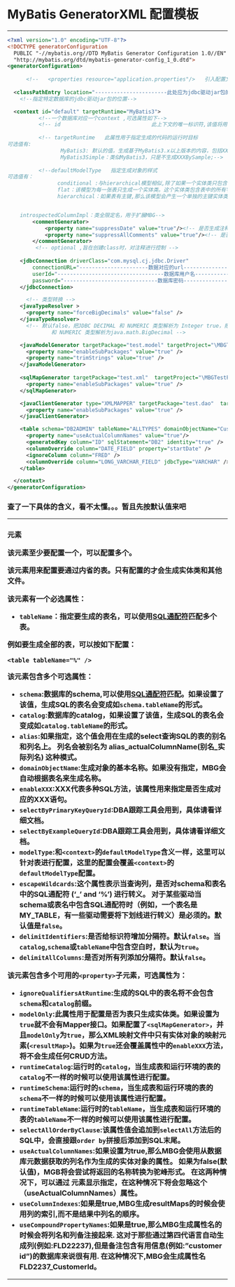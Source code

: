 #  MyBatis GeneratorXML 配置模板

------------------------------------------------------------------------------

```xml
<?xml version="1.0" encoding="UTF-8"?>
<!DOCTYPE generatorConfiguration
  PUBLIC "-//mybatis.org//DTD MyBatis Generator Configuration 1.0//EN"
  "http://mybatis.org/dtd/mybatis-generator-config_1_0.dtd">
<generatorConfiguration>
    
      <!--   <properties resource="application.properties"/>   引入配置文件 -->  
    
  <classPathEntry location="-----------------------此处应为jdbc驱动jar包的位置-------------------------" />
    <!--指定特定数据库的jdbc驱动jar包的位置-->

  <context id="default" targetRuntime="MyBatis3">
          <!--一个数据库对应一个context ,可选属性如下-->
          <!-- id                             此上下文的唯一标识符,该值将用于某些错误消息中-->
      
          <!-- targetRuntime   此属性用于指定生成的代码的运行时目标 
可选值有:
				 MyBatis3: 默认的值，生成基于MyBatis3.x以上版本的内容，包括XXXBySample；
        	     MyBatis3Simple：类似MyBatis3，只是不生成XXXBySample;-->
      
          <!--defaultModelType   指定生成对象的样式
可选值有：
				conditional :与hierarchical模型相似,除了如果一个实体类只包含一个字段,则不会单独生成此实体类。因此,如果一个表的主键只有一个字段,那么不会为该字段生成单独的实体类,会将该字段合并到基本实体类中。
                flat：该模型为每一张表只生成一个实体类。这个实体类包含表中的所有字段。一般使用这个模型就够了；
                hierarchical：如果表有主键,那么该模型会产生一个单独的主键实体类,如果表还有BLOB字段，则会为表生成一个包含所有BLOB字段的单独的实体类,然后为所有其他的字段生成一个单独的实体类。MBG会在所有生成的实体类之间维护一个继承关系。（看不懂）


    introspectedColumnImpl：类全限定名，用于扩展MBG-->
        <commentGenerator>
            <property name="suppressDate" value="true"/><!-- 是否生成注释代时间戳 -->
            <property name="suppressAllComments" value="true"/><!-- 是否取消注释 -->
        </commentGenerator>
         <!-- optional ,旨在创建class时，对注释进行控制 -->
      
    <jdbcConnection driverClass="com.mysql.cj.jdbc.Driver"
        connectionURL="----------------------数据对应的url------------------------"
        userId="----------------------------------数据库用户名-------------------------"
        password="------------------------------数据库密码---------------------------">
    </jdbcConnection>

      <!-- 类型转换 -->
    <javaTypeResolver >
      <property name="forceBigDecimals" value="false" />
    </javaTypeResolver>
      <!-- 默认false，把JDBC DECIMAL 和 NUMERIC 类型解析为 Integer true，把JDBC DECIMAL 
              和 NUMERIC 类型解析为java.math.BigDecimal -->

    <javaModelGenerator targetPackage="test.model" targetProject="\MBGTestProject\src">
      <property name="enableSubPackages" value="true" />
      <property name="trimStrings" value="true" />
    </javaModelGenerator>
      
    <sqlMapGenerator targetPackage="test.xml"  targetProject="\MBGTestProject\src">
      <property name="enableSubPackages" value="true" />
    </sqlMapGenerator>

    <javaClientGenerator type="XMLMAPPER" targetPackage="test.dao"  targetProject="\MBGTestProject\src">
      <property name="enableSubPackages" value="true" />
    </javaClientGenerator>

    <table schema="DB2ADMIN" tableName="ALLTYPES" domainObjectName="Customer" >
      <property name="useActualColumnNames" value="true"/>
      <generatedKey column="ID" sqlStatement="DB2" identity="true" />
      <columnOverride column="DATE_FIELD" property="startDate" />
      <ignoreColumn column="FRED" />
      <columnOverride column="LONG_VARCHAR_FIELD" jdbcType="VARCHAR" />
    </table>

  </context>
</generatorConfiguration>


```



###  <javaModelGenerator> <sqlMapGenerator><javaClientGenerator>查了一下具体的含义，看不太懂。。。暂且先按默认值来吧

------------------------------------------------------------------------------

### <table>元素

该元素至少要配置一个，可以配置多个。

该元素用来配置要通过内省的表。只有配置的才会生成实体类和其他文件。

该元素有一个必选属性：

- `tableName`：指定要生成的表名，可以使用[SQL通配符](http://www.w3school.com.cn/sql/sql_wildcards.asp)匹配多个表。

例如要生成全部的表，可以按如下配置：

```
<table tableName="%" />
```

该元素包含多个可选属性：

- `schema`:数据库的schema,可以使用[SQL通配符](http://www.w3school.com.cn/sql/sql_wildcards.asp)匹配。如果设置了该值，生成SQL的表名会变成如`schema.tableName`的形式。
- `catalog`:数据库的catalog，如果设置了该值，生成SQL的表名会变成如`catalog.tableName`的形式。
- `alias`:如果指定，这个值会用在生成的select查询SQL的表的别名和列名上。 列名会被别名为 alias_actualColumnName(别名_实际列名) 这种模式。
- `domainObjectName`:生成对象的基本名称。如果没有指定，MBG会自动根据表名来生成名称。
- `enableXXX`:XXX代表多种SQL方法，该属性用来指定是否生成对应的XXX语句。
- `selectByPrimaryKeyQueryId`:DBA跟踪工具会用到，具体请看详细文档。
- `selectByExampleQueryId`:DBA跟踪工具会用到，具体请看详细文档。
- `modelType`:和`<context>`的`defaultModelType`含义一样，这里可以针对表进行配置，这里的配置会覆盖`<context>`的`defaultModelType`配置。
- `escapeWildcards`:这个属性表示当查询列，是否对schema和表名中的SQL通配符 (‘_’ and ‘%’) 进行转义。 对于某些驱动当schema或表名中包含SQL通配符时（例如，一个表名是MY_TABLE，有一些驱动需要将下划线进行转义）是必须的。默认值是`false`。
- `delimitIdentifiers`:是否给标识符增加**分隔符**。默认`false`。当`catalog`,`schema`或`tableName`中包含空白时，默认为`true`。
- `delimitAllColumns`:是否对所有列添加**分隔符**。默认`false`。

该元素包含多个可用的`<property>`子元素，可选属性为：

- `ignoreQualifiersAtRuntime`:生成的SQL中的表名将不会包含`schema`和`catalog`前缀。
- `modelOnly`:此属性用于配置是否为表只生成实体类。如果设置为`true`就不会有Mapper接口。如果配置了`<sqlMapGenerator>`，并且`modelOnly`为`true`，那么XML映射文件中只有实体对象的映射元素(`<resultMap>`)。如果为`true`还会覆盖属性中的`enableXXX`方法，将不会生成任何CRUD方法。
- `runtimeCatalog`:运行时的`catalog`，当生成表和运行环境的表的`catalog`不一样的时候可以使用该属性进行配置。
- `runtimeSchema`:运行时的`schema`，当生成表和运行环境的表的`schema`不一样的时候可以使用该属性进行配置。
- `runtimeTableName`:运行时的`tableName`，当生成表和运行环境的表的`tableName`不一样的时候可以使用该属性进行配置。
- `selectAllOrderByClause`:该属性值会追加到`selectAll`方法后的SQL中，会直接跟`order by`拼接后添加到SQL末尾。
- `useActualColumnNames`:如果设置为true,那么MBG会使用从数据库元数据获取的列名作为生成的实体对象的属性。 如果为false(默认值)，MGB将会尝试将返回的名称转换为驼峰形式。 在这两种情况下，可以通过 元素显示指定，在这种情况下将会忽略这个（useActualColumnNames）属性。
- `useColumnIndexes`:如果是true,MBG生成resultMaps的时候会使用列的索引,而不是结果中列名的顺序。
- `useCompoundPropertyNames`:如果是true,那么MBG生成属性名的时候会将列名和列备注接起来. 这对于那些通过第四代语言自动生成列(例如:FLD22237),但是备注包含有用信息(例如:”customer id”)的数据库来说很有用. 在这种情况下,MBG会生成属性名FLD2237_CustomerId。

----------------------------------------------------------------------------



